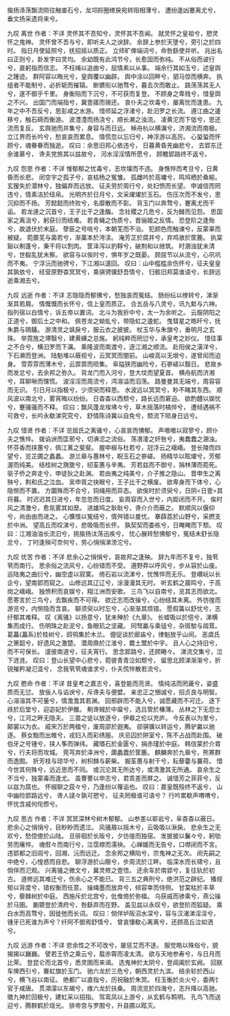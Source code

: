 <!-- { "loadSidebar": true } -->
揄扬涤荡飘流陨往触崟石兮，龙邛脟圈缭戾宛转阻相薄兮，
遭纷逢凶蹇离尤兮，垂文扬采遗将来兮。

九叹 离世 
作者：不详
灵怀其不吾知兮，灵怀其不吾闻。
就灵怀之皇祖兮，愬灵怀之鬼神。
灵怀曾不吾与兮，即听夫人之谀辞。
余辞上参於天墬兮，旁引之於四时。
指日月使延照兮，抚招摇以质正。
立师旷俾端词兮，命咎繇使并听。
兆出名曰正则兮，卦发字曰灵均。
余幼既有此鸿节兮，长愈固而弥纯。
不从俗而诐行兮，直躬指而信志。
不枉绳以追曲兮，屈情素以从事。
端余行其如玉兮，述皇舆之踵迹。
群阿容以晦光兮，皇舆覆以幽辟。
舆中涂以回畔兮，驷马惊而横奔。
执组者不能制兮，必折轭而摧辕。
断镳衔以驰骛兮，暮去次而敢止。
路荡荡其无人兮，遂不御乎千里。
身衡陷而下沉兮，不可获而复登。
不顾身之卑贱兮，惜皇舆之不兴。
出国门而端指兮，冀壹寤而锡还。
哀仆夫之坎毒兮，屡离忧而逢患。
九年之中不吾反兮，思彭咸之水游。
惜师延之浮渚兮，赴汨罗之长流。
遵江曲之逶移兮，触石碕而衡游。
波澧澧而扬浇兮，顺长濑之浊流。
凌黄沱而下低兮，思还流而复反。
玄舆驰而并集兮，身容与而日远。
棹舟杭以横濿兮，济湘流而南极。
立江界而长吟兮，愁哀哀而累息。
情慌忽以忘归兮，神浮游以高厉。
心蛩蛩而怀顾兮，魂眷眷而独逝。
叹曰：余思旧邦心依违兮，
日暮黄昏羌幽悲兮，
去郢东迁余谁慕兮，
谗夫党旅其以兹故兮，
河水淫淫情所愿兮，
顾瞻郢路终不返兮。

九叹 怨思 
作者：不详
惟郁郁之忧毒兮，志坎壈而不违。
身憔悴而考旦兮，日黄昏而长悲。
闵空宇之孤子兮，哀枯杨之冤雏。
孤雌吟於高墉兮，鸣鸠栖於桑榆。
玄猨失於潜林兮，独偏弃而远放。
征夫劳於周行兮，处妇愤而长望。
申诚信而罔违兮，情素洁於纽帛。
光明齐於日月兮，文采燿燿於玉石。
伤压次而不发兮，思沉抑而不扬。
芳懿懿而终败兮，名靡散而不彰。
背玉门以奔骛兮，蹇离尤而干诟。
若龙逄之沉首兮，王子比干之逢醢。
念社稷之几危兮，反为雠而见怨。
思国家之离沮兮，躬获衍而结难。
若青蝇之伪质兮，晋骊姬之反情。
恐登阶之逢殆兮，故退伏於末庭。
孽臣之号咷兮，本朝芜而不治。
犯颜色而触谏兮，反蒙辜而被疑。
菀蘼芜与菌若兮，渐藁本於洿渎。
淹芳芷於腐井兮，弃鸡骇於筐簏。
执棠谿以刜蓬兮，秉干将以割肉。
筐泽泻以豹鞟兮，破荆和以继筑。
时溷浊犹未清兮，世殽乱犹未察。
欲容与以俟时兮，惧年岁之既晏。
顾屈节以从流兮，心巩巩而不夷。
宁浮沅而驰骋兮，下江湘以邅回。
叹曰：山中槛槛余伤怀兮，征夫皇皇其孰依兮，
经营原野杳冥冥兮，乘骐骋骥舒吾情兮，
归骸旧邦莫谁语兮，长辞远逝乘湘去兮。

九叹 远逝 
作者：不详
志隐隐而郁怫兮，愁独哀而冤结。
肠纷纭以缭转兮，涕渐渐其若屑。
情慨慨而长怀兮，信上皇而质正。
合五岳与八灵兮，讯九鬿与六神。
指列宿以白情兮，诉五帝以置词。
北斗为我折中兮，太一为余听之。
云服阴阳之正道兮，御后土之中和。
佩苍龙之蚴虬兮，带隐虹之逶蛇。
曳彗星之皓旰兮，抚朱爵与鵕鸃。
游清灵之飒戾兮，服云衣之披披。
杖玉华与朱旗兮，垂明月之玄珠。
举霓旌之墆翳兮，建黄纁之总旄。
躬纯粹而罔愆兮，承皇考之妙仪。
惜往事之不合兮，横汨罗而下濿。
乘隆波而南渡兮，逐江湘之顺流。
赴阳侯之潢洋兮，下石濑而登洲。
陆魁堆以蔽视兮，云冥冥而闇前。
山峻高以无垠兮，遂曾闳而迫身。
雪雰雰而薄木兮，云霏霏而陨集。
阜隘狭而幽险兮，石嵾嵯以翳日。
悲故乡而发忿兮，去余邦之弥久。
背龙门而入河兮，登大坟而望夏首。
横舟航而济湘兮，耳聊啾而戃慌。
波淫淫而周流兮，鸿溶溢而滔荡。
路曼曼其无端兮，周容容而无识。
引日月以指极兮，少须臾而释思。
水波远以冥冥兮，眇不睹其东西。
顺风波以南北兮，雾宵晦以纷纷。
日杳杳以西颓兮，路长远而窘迫。
欲酌醴以娱忧兮，蹇骚骚而不释。
叹曰：飘风蓬龙埃坲々兮，草木摇落时槁悴兮，
遭倾遇祸不可救兮，长吟永欷涕究究兮，
舒情陈诗冀以自免兮，颓流下陨身日远兮。

九叹 惜贤 
作者：不详
览屈氏之离骚兮，心哀哀而怫郁。
声嗷嗷以寂寥兮，顾仆夫之憔悴。
拨谄谀而匡邪兮，切淟涊之流俗。
荡渨涹之奸咎兮，夷蠢蠢之溷浊。
怀芬香而挟蕙兮，佩江蓠之斐斐。
握申椒与杜若兮，冠浮云之峨峨。
登长陵而四望兮，览芷圃之蠡蠡。
游兰皋与蕙林兮，睨玉石之嵾嵯。
扬精华以眩燿兮，芳郁渥而纯美。
结桂树之旖旎兮，纫荃蕙与辛夷。
芳若兹而不御兮，捐林薄而菀死。
驱子侨之奔走兮，申徒狄之赴渊。
若由夷之纯美兮，介子推之隐山。
晋申生之离殃兮，荆和氏之泣血。
吴申胥之抉眼兮，王子比干之横废。
欲卑身而下体兮，心隐恻而不置。
方圜殊而不合兮，钩绳用而异态。
欲俟时於须臾兮，日阴<日壹>其将暮。
时迟迟其日进兮，年忽忽而日度。
妄周容而入世兮，内距闭而不开。
俟时风之清激兮，愈氛雾其如塺。
进雄鸠之耿耿兮，谗介介而蔽之。
默顺风以偃仰兮，尚由由而进之。
心懭悢以冤结兮，情舛错以曼忧。
搴薜荔於山野兮，采撚支於中洲。
望高丘而叹涕兮，悲吸吸而长怀。
孰契契而委栋兮，日晻晻而下颓。
叹曰：江湘油油长流汩兮，挑揄扬汰荡迅疾兮，
忧心展转愁怫郁兮，冤结未舒长隐忿兮，
丁时逢殃可奈何兮，劳心悁悁涕滂沱兮。

九叹 忧苦 
作者：不详
悲余心之悁悁兮，哀故邦之逢殃。
辞九年而不复兮，独茕茕而南行。
思余俗之流风兮，心纷错而不受。
遵野莽以呼风兮，步从容於山廋。
巡陆夷之曲衍兮，幽空虚以寂寞。
倚石岩以流涕兮，忧憔悴而无乐。
登巑岏以长企兮，望南郢而窥之。
山修远其辽辽兮，涂漫漫其无时。
听玄鹤之晨鸣兮，于高岗之峨峨。
独愤积而哀娱兮，翔江洲而安歌。
三鸟飞以自南兮，览其志而欲北。
愿寄言於三鸟兮，去飘疾而不可得。
欲迁志而改操兮，心纷结其未离。
外彷徨而游览兮，内恻隐而含哀。
聊须臾以时忘兮，心渐渐其烦错。
愿假簧以舒忧兮，志纡郁其难释。
叹《离骚》以扬意兮，犹未殚於《九章》。
长嘘吸以於悒兮，涕横集而成行。
伤明珠之赴泥兮，鱼眼玑之坚藏。
同驽驘与乘驵兮，杂斑駮与阘茸。
葛藟{藟系}於桂树兮，鸱鸮集於木兰。
偓促谈於廊庙兮，律魁放乎山间。
恶虞氏之箫韶兮，好遗风之激楚。
潜周鼎於江淮兮，爨土鬵於中宇。
且人心之持旧兮，而不可保长。
邅彼南道兮，征夫宵行。
思念郢路兮，还顾睠々。
涕流交集兮，泣下涟涟。
叹曰：登山长望中心悲兮，菀彼青青泣如颓兮，
留思北顾涕渐渐兮，折锐摧矜凝氾滥兮，
念我茕茕魂谁求兮，仆夫慌悴散若流兮。

九叹 愍命 
作者：不详
昔皇考之嘉志兮，喜登能而亮贤。
情纯洁而罔薉兮，姿盛质而无愆。
放佞人与谄谀兮，斥谗夫与便嬖。
亲忠正之悃诚兮，招贞良与明智。
心溶溶其不可量兮，情澹澹其若渊。
回邪辟而不能入兮，诚愿藏而不可迁。
逐下祑於后堂兮，迎宓妃於伊雒。
刜谗贼於中廇兮，选吕管於榛薄。
丛林之下无怨士兮，江河之畔无隐夫。
三苗之徒以放逐兮，伊皋之伦以充庐。
今反表以为里兮，颠裳以为衣。
戚宋万於两楹兮，废周邵於遐夷。
郤骐骥以转运兮，腾驴驘以驰逐。
蔡女黜而出帷兮，戎妇入而彩绣服。
庆忌囚於阱室兮，陈不占战而赴围。
破伯牙之号锺兮，挟人筝而弹纬。
藏瑉石於金匮兮，捐赤瑾於中庭。
韩信蒙於介胄兮，行夫将而攻城。
莞芎弃於泽洲兮，瓟蠡蠹於筐簏。
麒麟奔於九皋兮，熊罴群而逸囿。
折芳枝与琼华兮，树枳棘与薪柴。
掘荃蕙与射干兮，耘藜藿与蘘荷。
惜今世其何殊兮，远近思而不同。
或沉沦其无所达兮，或清激其无所通。
哀余生之不当兮，独蒙毒而逢尤。
虽謇謇以申志兮，君乖差而屏之。
诚惜芳之菲菲兮，反以兹为腐也。
怀椒聊之蔎々兮，乃逢纷以罹诟也。
叹曰：嘉皇既殁终不返兮，
山中幽险郢路远兮，
谗人諓々孰可愬兮，
征夫罔极谁可语兮？
行吟累欷声喟喟兮，
怀忧含戚何侘傺兮。

九叹 思古 
作者：不详
冥冥深林兮树木郁郁。
山参差以崭岩兮，阜杳杳以蔽日。
悲余心之悁悁兮，目眇眇而遗泣。
风骚屑以摇木兮，云吸吸以湫戾。
悲余生之无欢兮，愁倥傯於山陆。
旦徘徊於长阪兮，夕彷徨而独宿。
发披披以鬤々兮，躬劬劳而瘏悴。
魂俇々而南行兮，泣霑襟而濡袂。
心婵媛而无告兮，口噤闭而不言。
违郢都之旧闾兮，回湘、沅而远迁。
念余邦之横陷兮，宗鬼神之无次。
闵先嗣之中绝兮，心惶惑而自悲。
聊浮游於山陿兮，步周流於江畔。
临深水而长啸兮，且倘佯而氾观。
兴离骚之微文兮，冀灵修之壹悟。
还余车於南郢兮，复往轨於初古。
道修远其难迁兮，伤余心之不能已。
背三五之典刑兮，绝洪范之辟纪。
播规矩以背度兮，错权衡而任意。
操绳墨而放弃兮，倾容幸而侍侧。
甘棠枯於丰草兮，藜棘树於中庭。
西施斥於北宫兮，仳倠倚於弥楹。
乌获戚而骖乘兮，燕公操於马圉。
蒯聩登於清府兮，咎繇弃而在野。
盖见兹以永叹兮，欲登阶而狐疑。
乘白水而高骛兮，因徙弛而长词。
叹曰：倘佯垆阪沼水深兮，容与汉渚涕淫淫兮，
锺牙已死谁为声兮？纤阿不御焉舒情兮，
曾哀悽欷心离离兮，还顾高丘泣如洒兮。

九叹 远游 
作者：不详
悲余性之不可改兮，屡惩艾而不迻。
服觉皓以殊俗兮，貌揭揭以巍巍。
譬若王侨之乘云兮，载赤霄而凌太清。
欲与天地参寿兮，与日月而比荣。
登昆仑而北首兮，悉灵圉而来谒。
选鬼神於太阴兮，登阊阖於玄阙。
回朕车俾西引兮，褰虹旗於玉门。
驰六龙於三危兮，朝西灵於九滨。
结余轸於西山兮，横飞谷以南征。
绝都广以直指兮，历祝融於朱冥。
枉玉衡於炎火兮，委两饣官于咸唐。
贯澒濛以东朅兮，维六龙於扶桑。
周流览於四海兮，志升降以高驰。
徵九神於回极兮，建虹采以招指。
驾鸾凤以上游兮，从玄鹤与鹪明。
孔鸟飞而送迎兮，腾群鹤於瑶光。
排帝宫与罗囿兮，升县圃以眩灭。
